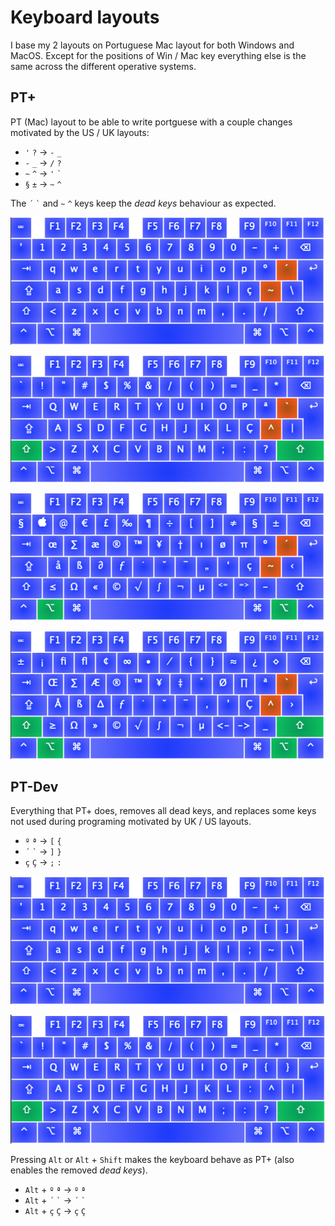 # Keyboard layouts

I base my 2 layouts on Portuguese Mac layout for both Windows and MacOS.
Except for the positions of Win / Mac key everything else is the same across the different operative systems.

## PT+

PT (Mac) layout to be able to write portguese with a couple changes motivated by the US / UK layouts:

- `'` `?` -> `-` `_`
- `-` `_` -> `/` `?`
- `~` `^` -> `'` `` ` ``
- `§` `±` -> `~` `^`

The  `´` `` ` `` and `~` `^` keys keep the *dead keys* behaviour as expected.

![alt PT+](PT+.png)

![alt PT+_Shift](PT+_Shift.png)

![alt PT+_Alt](PT+_Alt.png)

![alt PT+_AltShift](PT+_AltShift.png)

## PT-Dev

Everything that PT+ does, removes all dead keys, and replaces some keys not used during programing motivated by UK / US layouts.

- `º` `ª` -> `[` `{`
- `´` `` ` `` -> `]` `}`
- `ç` `Ç` -> `;` `:`

![alt PT-Dev](PT-Dev.png)

![alt PT-Dev_Shift](PT-Dev_Shift.png)

Pressing `Alt` or `Alt` + `Shift` makes the keyboard behave as PT+ (also enables the removed *dead keys*).

- `Alt` +  `º` `ª` -> `º` `ª`
- `Alt` + `´` `` ` `` -> `´` `` ` ``
- `Alt` + `ç` `Ç` -> `ç` `Ç`
